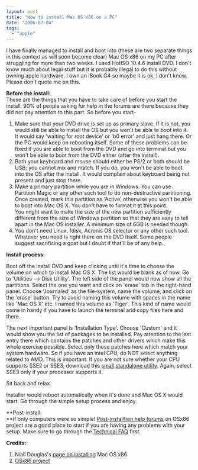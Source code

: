```yaml
---
layout: post
title: "How to install Mac OS x86 on a PC"
date: "2006-07-04"
tags: 
  - "apple"
---
```


I have finally managed to install and boot into (these are two separate things in this context as will soon become clear) Mac OS x86 on my PC after struggling for more than two weeks. I used HotISO 10.4.6 install DVD. I don't know much about legal stuff but it is probably illegal to do this without owning apple hardware. I own an iBook G4 so maybe it is ok. I don't know. Please don't quote me on this.

**Before the install:**  
These are the things that you have to take care of before you start the install. 90% of people asking for help in the forums are there because they did not pay attention to this part. So before you start-

1. Make sure that your DVD drive is set up as primary slave. If it is not, you would still be able to install the OS but you won't be able to boot into it. It would say 'waiting for root device' or 'b0 error' and just hang there. Or the PC would keep on rebooting itself. Some of these problems can be fixed if you are able to boot from the DVD and go into terminal but you won't be able to boot from the DVD either (after the install).
2. Both your keyboard and mouse should either be PS/2 or both should be USB; you cannot mix and match. If you do, you won't be able to boot into the OS after the install. It would complain about keyboard being not present and just stop there.
3. Make a primary partition while you are in Windows. You can use Partition Magic or any other such tool to do non-destructive partitioning. Once created, mark this partition as 'Active' otherwise you won't be able to boot into Mac OS X. You don't have to format it at this point.  
    You might want to make the size of the new partition sufficiently different from the size of Windows partition so that they are easy to tell apart in the Mac OS installer. A minimum size of 6GB is needed though.
4. You don't need Linux, fdisk, Acronis OS selector or any other such tool. Whatever you need is right there on the DVD itself. Some people suggest sacrificing a goat but I doubt if that'll be of any help.

**Install process:**

Boot off the install DVD and keep clicking until it's time to choose the volume on which to install Mac OS X. The list would be blank as of now. Go to 'Utilities --> Disk Utility'. The left side of the panel would now show all the partitions. Select the one you want and click on 'erase' tab in the right-hand panel. Choose 'Journaled' as the file-system, name the volume, and click on the 'erase' button. Try to avoid naming this volume with spaces in the name like 'Mac OS X' etc. I named this volume as 'Tiger'. This kind of name would come in handy if you have to launch the terminal and copy files here and there.

The next important panel is 'Installation Type'. Choose 'Custom' and it would show you the list of packages to be installed. Pay attention to the last entry there which contains the patches and other drivers which make this whole exercise possible. Select only those patches here which match your system hardware. So if you have an intel CPU, do NOT select anything related to AMD. This is important. If you are not sure whether your CPU supports SSE2 or SSE3, download this [small standalone utility](http://www.cpuid.com/cpuz.php "CPU-Z"). Again, select SSE3 only if your processor supports it.

Sit back and relax.

Installer would reboot automatically when it's done and Mac OS X would start. Go through the simple setup process and enjoy.

**Post-install:  
**If only computers were so simple! [Post-installtion help forums](http://forum.osx86project.org/index.php?showforum=61) on OSx86 project are a good place to start if you are having any problems with your setup. Make sure to go through the [Technical FAQ](http://wiki.osx86project.org/wiki/index.php/Technical_FAQ) first.

**Credits:**

1. Niall Douglas's [page on installing](http://www.nedprod.com/Niall_stuff/MacOS%20X/index.html) Mac OS x86[](http://www.osx86project.org/)
2. [OSx86 project](http://www.osx86project.org/)
